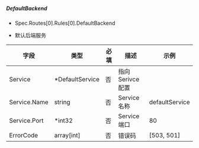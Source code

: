 ##### DefaultBackend

- Spec.Routes[0].Rules[0].DefaultBackend

- 默认后端服务

| 字段         | 类型            | 必填 | 描述            | 示例           |
| ------------ | --------------- | ---- | --------------- | -------------- |
| Service      | *DefaultService | 否   | 指向Serivce配置 |                |
| Service.Name | string          | 否   | Service名称     | defaultService |
| Service.Port | *int32          | 否   | Service端口     | 80             |
| ErrorCode    | array[int]      | 否   | 错误码          | [503, 501]     |

